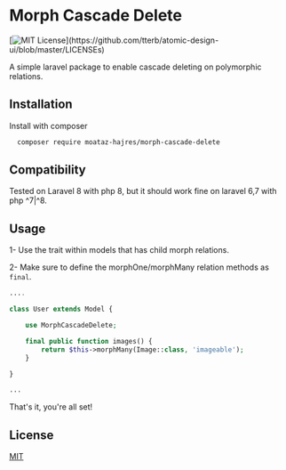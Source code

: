 
# Morph Cascade Delete
[![MIT License](https://img.shields.io/apm/l/atomic-design-ui.svg?)](https://github.com/tterb/atomic-design-ui/blob/master/LICENSEs)

A simple laravel package to enable cascade deleting on polymorphic relations.


## Installation

Install with composer

```bash
  composer require moataz-hajres/morph-cascade-delete
```

## Compatibility

Tested on Laravel 8 with php 8, but it should work fine on laravel 6,7 with php ^7|^8.

## Usage

1- Use the trait within models that has child morph relations.

2- Make sure to define the morphOne/morphMany relation methods as `final`.

```php
....

class User extends Model {

    use MorphCascadeDelete;

    final public function images() {
        return $this->morphMany(Image::class, 'imageable');
    }

}

...
```
That's it, you're all set!

  
## License

[MIT](https://choosealicense.com/licenses/mit/)